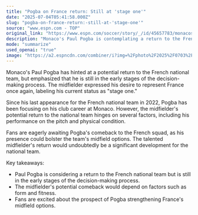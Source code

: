 ```yaml
---
title: "Pogba on France return: Still at 'stage one'"
date: "2025-07-04T05:41:58.000Z"
slug: "pogba-on-france-return:-still-at-'stage-one'"
source: "www.espn.com - TOP"
original_link: "https://www.espn.com/soccer/story/_/id/45657783/monacos-paul-pogba-stage-one-france-return"
description: "Monaco's Paul Pogba is contemplating a return to the French national team, stating that he is in the initial stages of making a decision. Since his last appearance in 2022, Pogba has been focused on his club career but is open to representing France again. His potential comeback would be a significant development for the national team, with fans eagerly anticipating his return to bolster the midfield options."
mode: "summarize"
used_openai: "true"
image: "https://a2.espncdn.com/combiner/i?img=%2Fphoto%2F2025%2F0703%2Fr1514403_1296x729_16%2D9.jpg"
---
```


Monaco's Paul Pogba has hinted at a potential return to the French national team, but emphasized that he is still in the early stages of the decision-making process. The midfielder expressed his desire to represent France once again, labeling his current status as "stage one."

Since his last appearance for the French national team in 2022, Pogba has been focusing on his club career at Monaco. However, the midfielder's potential return to the national team hinges on several factors, including his performance on the pitch and physical condition.

Fans are eagerly awaiting Pogba's comeback to the French squad, as his presence could bolster the team's midfield options. The talented midfielder's return would undoubtedly be a significant development for the national team.

Key takeaways:
- Paul Pogba is considering a return to the French national team but is still in the early stages of the decision-making process.
- The midfielder's potential comeback would depend on factors such as form and fitness.
- Fans are excited about the prospect of Pogba strengthening France's midfield options.